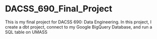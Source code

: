 # DACSS_690_Final_Project
This is my final project for DACSS 690: Data Engineering. In this project, I create a dbt project, connect to my Google BigQuery Database, and run a SQL table on UMASS 
